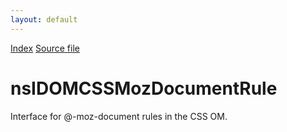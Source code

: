```yaml
---
layout: default
---
```

<div id='links'><a href="../index.html">Index</a>
<a href="http://dxr.mozilla.org/mozilla-central/source/dom/interfaces/css/nsIDOMCSSMozDocumentRule.idl">Source file</a>
</div>

# nsIDOMCSSMozDocumentRule #
  
Interface for @-moz-document rules in the CSS OM.  
  
